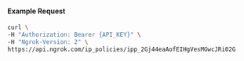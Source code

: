 
#### Example Request
```bash
curl \
-H "Authorization: Bearer {API_KEY}" \
-H "Ngrok-Version: 2" \
https://api.ngrok.com/ip_policies/ipp_2Gj44eaAofEIHgVesMGwcJRi02G
